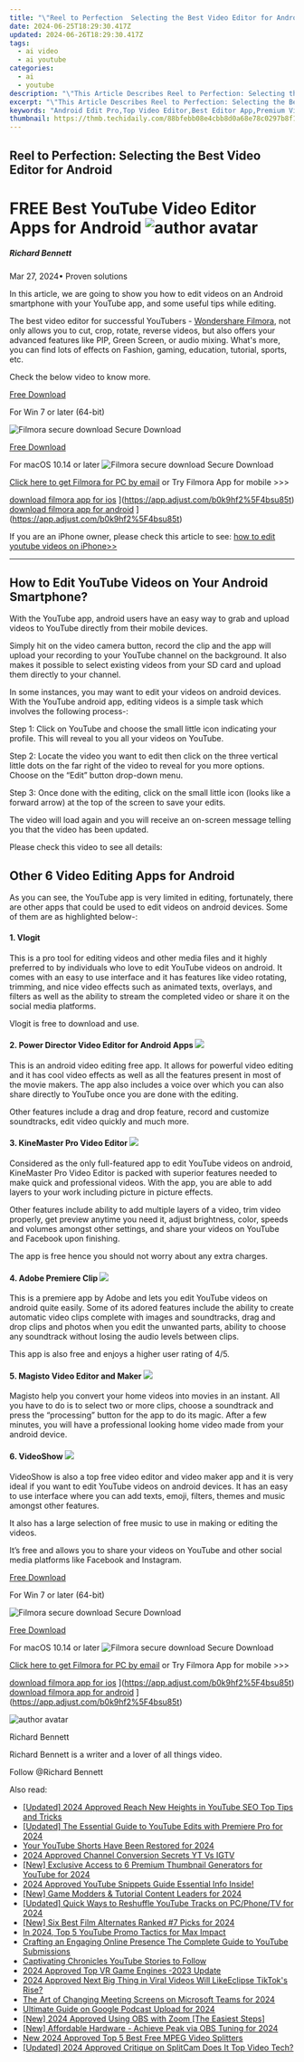 ```yaml
---
title: "\"Reel to Perfection  Selecting the Best Video Editor for Android\""
date: 2024-06-25T18:29:30.417Z
updated: 2024-06-26T18:29:30.417Z
tags:
  - ai video
  - ai youtube
categories:
  - ai
  - youtube
description: "\"This Article Describes Reel to Perfection: Selecting the Best Video Editor for Android\""
excerpt: "\"This Article Describes Reel to Perfection: Selecting the Best Video Editor for Android\""
keywords: "Android Edit Pro,Top Video Editor,Best Editor App,Premium Video Edit,Expert Android Tool,Perfect Edit Platform,Ideal Video Enhancer"
thumbnail: https://thmb.techidaily.com/88bfebb08e4cbb8d0a68e78c0297b8f1e363343f342702915251fd121c5a13e0.jpg
---
```


## Reel to Perfection: Selecting the Best Video Editor for Android

# FREE Best YouTube Video Editor Apps for Android ![author avatar](https://images.wondershare.com/filmora/article-images/richard-bennett.jpg)

##### Richard Bennett

 Mar 27, 2024• Proven solutions

In this article, we are going to show you how to edit videos on an Android smartphone with your YouTube app, and some useful tips while editing.

The best video editor for successful YouTubers - [Wondershare Filmora](https://tools.techidaily.com/wondershare/filmora/download/), not only allows you to cut, crop, rotate, reverse videos, but also offers your advanced features like PIP, Green Screen, or audio mixing. What's more, you can find lots of effects on Fashion, gaming, education, tutorial, sports, etc.

Check the below video to know more.

[Free Download](https://tools.techidaily.com/wondershare/filmora/download/)

For Win 7 or later (64-bit)

![Filmora secure download](https://images.wondershare.com/filmora/images/store/secure.png) Secure Download

[Free Download](https://tools.techidaily.com/wondershare/filmora/download/)

For macOS 10.14 or later ![Filmora secure download](https://images.wondershare.com/filmora/images/store/secure.png) Secure Download

[Click here to get Filmora for PC by email](https://tools.techidaily.com/wondershare/filmora/download/)
or Try Filmora App for mobile >>>

[download filmora app for ios](https://images.wondershare.com/filmorago/article-common/app_store.svg) ](https://app.adjust.com/b0k9hf2%5F4bsu85t) [download filmora app for android](https://images.wondershare.com/filmorago/article-common/google_play.svg) ](https://app.adjust.com/b0k9hf2%5F4bsu85t)

If you are an iPhone owner, please check this article to see: [how to edit youtube videos on iPhone>>](https://tools.techidaily.com/wondershare/filmora/download/)

---

## How to Edit YouTube Videos on Your Android Smartphone?

With the YouTube app, android users have an easy way to grab and upload videos to YouTube directly from their mobile devices.

Simply hit on the video camera button, record the clip and the app will upload your recording to your YouTube channel on the background. It also makes it possible to select existing videos from your SD card and upload them directly to your channel.

In some instances, you may want to edit your videos on android devices. With the YouTube android app, editing videos is a simple task which involves the following process-:

Step 1: Click on YouTube and choose the small little icon indicating your profile. This will reveal to you all your videos on YouTube.

Step 2: Locate the video you want to edit then click on the three vertical little dots on the far right of the video to reveal for you more options. Choose on the “Edit” button drop-down menu.

Step 3: Once done with the editing, click on the small little icon (looks like a forward arrow) at the top of the screen to save your edits.

The video will load again and you will receive an on-screen message telling you that the video has been updated.

Please check this video to see all details:

## Other 6 Video Editing Apps for Android

As you can see, the YouTube app is very limited in editing, fortunately, there are other apps that could be used to edit videos on android devices. Some of them are as highlighted below-:

#### 1. Vlogit

This is a pro tool for editing videos and other media files and it highly preferred to by individuals who love to edit YouTube videos on android. It comes with an easy to use interface and it has features like video rotating, trimming, and nice video effects such as animated texts, overlays, and filters as well as the ability to stream the completed video or share it on the social media platforms.

Vlogit is free to download and use.

#### 2. Power Director Video Editor for Android Apps ![](https://images.wondershare.com/filmora/article-images/power-director-for-android.jpg)

This is an android video editing free app. It allows for powerful video editing and it has cool video effects as well as all the features present in most of the movie makers. The app also includes a voice over which you can also share directly to YouTube once you are done with the editing.

Other features include a drag and drop feature, record and customize soundtracks, edit video quickly and much more.

#### 3. KineMaster Pro Video Editor ![](https://images.wondershare.com/filmora/article-images/kinemaster.jpg)

Considered as the only full-featured app to edit YouTube videos on android, KineMaster Pro Video Editor is packed with superior features needed to make quick and professional videos. With the app, you are able to add layers to your work including picture in picture effects.

Other features include ability to add multiple layers of a video, trim video properly, get preview anytime you need it, adjust brightness, color, speeds and volumes amongst other settings, and share your videos on YouTube and Facebook upon finishing.

The app is free hence you should not worry about any extra charges.

#### 4. Adobe Premiere Clip ![](https://images.wondershare.com/filmora/article-images/permiere-clip-for-android.jpg)

This is a premiere app by Adobe and lets you edit YouTube videos on android quite easily. Some of its adored features include the ability to create automatic video clips complete with images and soundtracks, drag and drop clips and photos when you edit the unwanted parts, ability to choose any soundtrack without losing the audio levels between clips.

This app is also free and enjoys a higher user rating of 4/5.

#### 5. Magisto Video Editor and Maker ![](https://images.wondershare.com/filmora/article-images/magisto-for-android.jpg)

Magisto help you convert your home videos into movies in an instant. All you have to do is to select two or more clips, choose a soundtrack and press the “processing” button for the app to do its magic. After a few minutes, you will have a professional looking home video made from your android device.

#### 6. VideoShow ![](https://images.wondershare.com/filmora/article-images/add-text-to-android-videoshow.jpg)

VideoShow is also a top free video editor and video maker app and it is very ideal if you want to edit YouTube videos on android devices. It has an easy to use interface where you can add texts, emoji, filters, themes and music amongst other features.

 It also has a large selection of free music to use in making or editing the videos.

It’s free and allows you to share your videos on YouTube and other social media platforms like Facebook and Instagram.

[Free Download](https://tools.techidaily.com/wondershare/filmora/download/)

For Win 7 or later (64-bit)

![Filmora secure download](https://images.wondershare.com/filmora/images/store/secure.png) Secure Download

[Free Download](https://tools.techidaily.com/wondershare/filmora/download/)

For macOS 10.14 or later ![Filmora secure download](https://images.wondershare.com/filmora/images/store/secure.png) Secure Download

[Click here to get Filmora for PC by email](https://tools.techidaily.com/wondershare/filmora/download/)
or Try Filmora App for mobile >>>

[download filmora app for ios](https://images.wondershare.com/filmorago/article-common/app_store.svg) ](https://app.adjust.com/b0k9hf2%5F4bsu85t) [download filmora app for android](https://images.wondershare.com/filmorago/article-common/google_play.svg) ](https://app.adjust.com/b0k9hf2%5F4bsu85t)

![author avatar](https://images.wondershare.com/filmora/article-images/richard-bennett.jpg)

Richard Bennett

Richard Bennett is a writer and a lover of all things video.

Follow @Richard Bennett


<ins class="adsbygoogle"
     style="display:block"
     data-ad-format="autorelaxed"
     data-ad-client="ca-pub-7571918770474297"
     data-ad-slot="1223367746"></ins>



<ins class="adsbygoogle"
     style="display:block"
     data-ad-client="ca-pub-7571918770474297"
     data-ad-slot="8358498916"
     data-ad-format="auto"
     data-full-width-responsive="true"></ins>

<span class="atpl-alsoreadstyle">Also read:</span>
<div><ul>
<li><a href="https://youtube-tips.techidaily.com/ed-2024-approved-reach-new-heights-in-youtube-seo-top-tips-and-tricks/"><u>[Updated] 2024 Approved  Reach New Heights in YouTube SEO  Top Tips and Tricks</u></a></li>
<li><a href="https://youtube-tips.techidaily.com/ed-the-essential-guide-to-youtube-edits-with-premiere-pro-for-2024/"><u>[Updated] The Essential Guide to YouTube Edits with Premiere Pro for 2024</u></a></li>
<li><a href="https://youtube-tips.techidaily.com/youtube-shorts-have-been-restored-for-2024/"><u>Your YouTube Shorts Have Been Restored for 2024</u></a></li>
<li><a href="https://youtube-tips.techidaily.com/approved-channel-conversion-secrets-yt-vs-igtv/"><u>2024 Approved  Channel Conversion Secrets  YT Vs IGTV</u></a></li>
<li><a href="https://youtube-tips.techidaily.com/xclusive-access-to-6-premium-thumbnail-generators-for-youtube-for-2024/"><u>[New] Exclusive Access to 6 Premium Thumbnail Generators for YouTube for 2024</u></a></li>
<li><a href="https://youtube-tips.techidaily.com/approved-youtube-snippets-guide-essential-info-inside/"><u>2024 Approved  YouTube Snippets Guide  Essential Info Inside!</u></a></li>
<li><a href="https://youtube-tips.techidaily.com/ame-modders-and-tutorial-content-leaders-for-2024/"><u>[New] Game Modders & Tutorial Content Leaders for 2024</u></a></li>
<li><a href="https://youtube-tips.techidaily.com/ed-quick-ways-to-reshuffle-youtube-tracks-on-pcphonetv-for-2024/"><u>[Updated] Quick Ways to Reshuffle YouTube Tracks on PC/Phone/TV for 2024</u></a></li>
<li><a href="https://youtube-tips.techidaily.com/ix-best-film-alternates-ranked-7-picks-for-2024/"><u>[New] Six Best Film Alternates Ranked  #7 Picks for 2024</u></a></li>
<li><a href="https://youtube-tips.techidaily.com/24-top-5-youtube-promo-tactics-for-max-impact/"><u>In 2024, Top 5 YouTube Promo Tactics for Max Impact</u></a></li>
<li><a href="https://youtube-clips.techidaily.com/crafting-an-engaging-online-presence-the-complete-guide-to-youtube-submissions/"><u>Crafting an Engaging Online Presence  The Complete Guide to YouTube Submissions</u></a></li>
<li><a href="https://vp-tips.techidaily.com/captivating-chronicles-youtube-stories-to-follow/"><u>Captivating Chronicles  YouTube Stories to Follow</u></a></li>
<li><a href="https://extra-skills.techidaily.com/2024-approved-top-vr-game-engines-2023-update/"><u>2024 Approved  Top VR Game Engines -2023 Update</u></a></li>
<li><a href="https://tiktok-video-recordings.techidaily.com/2024-approved-next-big-thing-in-viral-videos-will-likeeclipse-tiktoks-rise/"><u>2024 Approved  Next Big Thing in Viral Videos  Will LikeEclipse TikTok's Rise?</u></a></li>
<li><a href="https://digital-screen-recording.techidaily.com/the-art-of-changing-meeting-screens-on-microsoft-teams-for-2024/"><u>The Art of Changing Meeting Screens on Microsoft Teams for 2024</u></a></li>
<li><a href="https://some-skills.techidaily.com/ultimate-guide-on-google-podcast-upload-for-2024/"><u>Ultimate Guide on Google Podcast Upload for 2024</u></a></li>
<li><a href="https://video-capture.techidaily.com/new-2024-approved-using-obs-with-zoom-the-easiest-steps/"><u>[New] 2024 Approved  Using OBS with Zoom [The Easiest Steps]</u></a></li>
<li><a href="https://screen-sharing-recording.techidaily.com/new-affordable-hardware-achieve-peak-via-obs-tuning-for-2024/"><u>[New] Affordable Hardware - Achieve Peak via OBS Tuning for 2024</u></a></li>
<li><a href="https://video-creation-software.techidaily.com/new-2024-approved-top-5-best-free-mpeg-video-splitters/"><u>New 2024 Approved Top 5 Best Free MPEG Video Splitters</u></a></li>
<li><a href="https://visual-screen-recording.techidaily.com/updated-2024-approved-critique-on-splitcam-does-it-top-video-tech/"><u>[Updated] 2024 Approved  Critique on SplitCam  Does It Top Video Tech?</u></a></li>
</ul></div>

